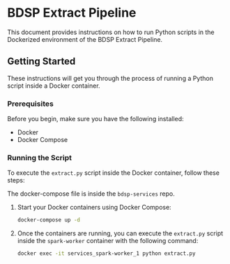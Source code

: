 # BDSP Extract Pipeline

This document provides instructions on how to run Python scripts in the Dockerized environment of the BDSP Extract Pipeline.

## Getting Started

These instructions will get you through the process of running a Python script inside a Docker container.

### Prerequisites

Before you begin, make sure you have the following installed:
- Docker
- Docker Compose

### Running the Script

To execute the `extract.py` script inside the Docker container, follow these steps:

The docker-compose file is inside the `bdsp-services` repo.
1. Start your Docker containers using Docker Compose:
   
   ```bash
   docker-compose up -d

2. Once the containers are running, you can execute the `extract.py` script inside the `spark-worker` container with the following command:

    ```bash
    docker exec -it services_spark-worker_1 python extract.py
